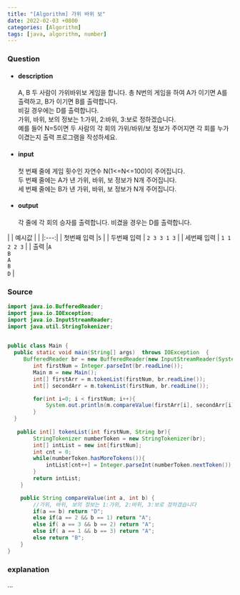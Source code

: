 ```yaml
---
title: "[Algorithm] 가위 바위 보"
date: 2022-02-03 +0800
categories: [Algorithm]
tags: [java, algorithm, number]
---
```



### **Question**

- #### description

    A, B 두 사람이 가위바위보 게임을 합니다. 총 N번의 게임을 하여 A가 이기면 A를 출력하고, B가 이기면 B를 출력합니다.<br>
    비길 경우에는 D를 출력합니다.<br>
    가위, 바위, 보의 정보는 1:가위, 2:바위, 3:보로 정하겠습니다.<br>
    예를 들어 N=5이면 두 사람의 각 회의 가위/바위/보 정보가 주어지면 각 회를 누가 이겼는지 출력 프로그램을 작성하세요.

- #### input
    첫 번째 줄에 게임 횟수인 자연수 N(1<=N<=100)이 주어집니다.<br>
    두 번째 줄에는 A가 낸 가위, 바위, 보 정보가 N개 주어집니다.<br>
    세 번째 줄에는 B가 낸 가위, 바위, 보 정보가 N개 주어집니다.

- #### output
    각 줄에 각 회의 승자를 출력합니다. 비겼을 경우는 D를 출력합니다.


| | 예시값 |
| |:---:|
| 첫번째 입력 |`5` |
| 두번째 입력 | `2 3 3 1 3` |
| 세번째 입력 | `1 1 2 2 3` |
| 출력 |`A`<br>`B`<br>`A`<br>`B`<br>`D` |


### **Source**

```java
import java.io.BufferedReader;
import java.io.IOException;
import java.io.InputStreamReader;
import java.util.StringTokenizer;

  
public class Main {
  public static void main(String[] args)  throws IOException  {
     BufferedReader br = new BufferedReader(new InputStreamReader(System.in));
        int firstNum = Integer.parseInt(br.readLine());
        Main m = new Main();
        int[] firstArr = m.tokenList(firstNum, br.readLine());
        int[] secondArr = m.tokenList(firstNum, br.readLine());

        for(int i=0; i < firstNum; i++){
            System.out.println(m.compareValue(firstArr[i], secondArr[i]));
        }
  }
  
   public int[] tokenList(int firstNum, String br){
        StringTokenizer numberToken = new StringTokenizer(br);
        int[] intList = new int[firstNum];
        int cnt = 0;
        while(numberToken.hasMoreTokens()){
            intList[cnt++] = Integer.parseInt(numberToken.nextToken());
        }
        return intList;
    }

    public String compareValue(int a, int b) {
        //가위, 바위, 보의 정보는 1:가위, 2:바위, 3:보로 정하겠습니다
        if(a == b) return "D";
        else if(a == 2 && b == 1) return "A";
        else if( a == 3 && b == 2) return "A";
        else if( a == 1 && b == 3) return "A";
        else return "B";
    }
}
```

### **explanation**
...